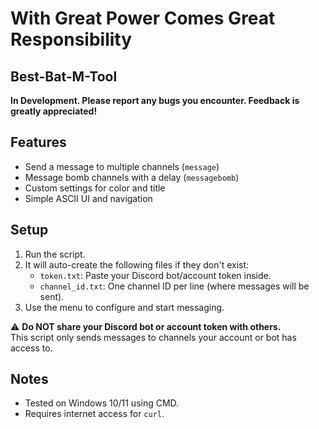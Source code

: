 # With Great Power Comes Great Responsibility

## Best-Bat-M-Tool
**In Development. Please report any bugs you encounter. Feedback is greatly appreciated!**

## Features

- Send a message to multiple channels (`message`)
- Message bomb channels with a delay (`messagebomb`)
- Custom settings for color and title
- Simple ASCII UI and navigation

## Setup

1. Run the script.
2. It will auto-create the following files if they don't exist:
    - `token.txt`: Paste your Discord bot/account token inside.
    - `channel_id.txt`: One channel ID per line (where messages will be sent).
3. Use the menu to configure and start messaging.

⚠️ **Do NOT share your Discord bot or account token with others.**  
This script only sends messages to channels your account or bot has access to.

## Notes

- Tested on Windows 10/11 using CMD.
- Requires internet access for `curl`.
